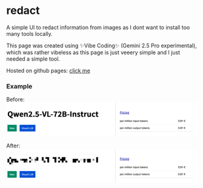 # redact
A simple UI to redact information from images as I dont want to install too many tools locally.

This page was created using ✨Vibe Coding✨ (Gemini 2.5 Pro experimental), which was rather vibeless as this page is just veeery simple and I just needed a simple tool.

Hosted on github pages: [click me](https://melching.github.io/redact/)

### Example

Before:
![Input](./assets/in.png)

After:
![Output](./assets/out.png)

